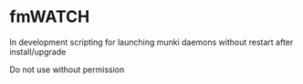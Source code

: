 # fmWATCH

In development scripting for launching munki daemons without restart after install/upgrade

Do not use without permission